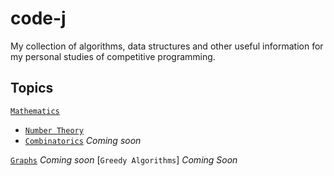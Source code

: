 # code-j

My collection of algorithms, data structures and other useful information for my personal studies of competitive programming. 

## Topics

[`Mathematics`](/math)  
  - [`Number Theory`](/math/number_theory)  
  - [`Combinatorics`](/math/combinatorics) *Coming soon*
  
[`Graphs`]() *Coming soon*
[`Greedy Algorithms`] *Coming Soon*
